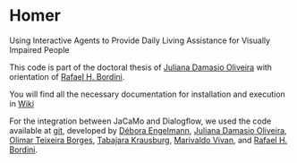 # Homer
Using Interactive Agents to Provide Daily Living Assistance for Visually Impaired People

This code is part of the doctoral thesis of [Juliana Damasio Oliveira](https://github.com/julianadamasio) with orientation of [Rafael H. Bordini](https://github.com/rbordini).

You will find all the necessary documentation for installation and execution in [Wiki](https://github.com/smart-pucrs/Homer/wiki/Homer)

For the integration between JaCaMo and Dialogflow, we used the code available at [git](https://github.com/DeboraEngelmann/helloworld_from_jason), developed by [Débora Engelmann](https://github.com/DeboraEngelmann), 
[Juliana Damasio Oliveira](https://github.com/julianadamasio), 
[Olimar Teixeira Borges](https://github.com/olimarborges), 
[Tabajara Krausburg](https://github.com/TabajaraKrausburg), 
[Marivaldo Vivan](https://github.com/Vivannaboa), and
[Rafael H. Bordini](https://github.com/rbordini).



